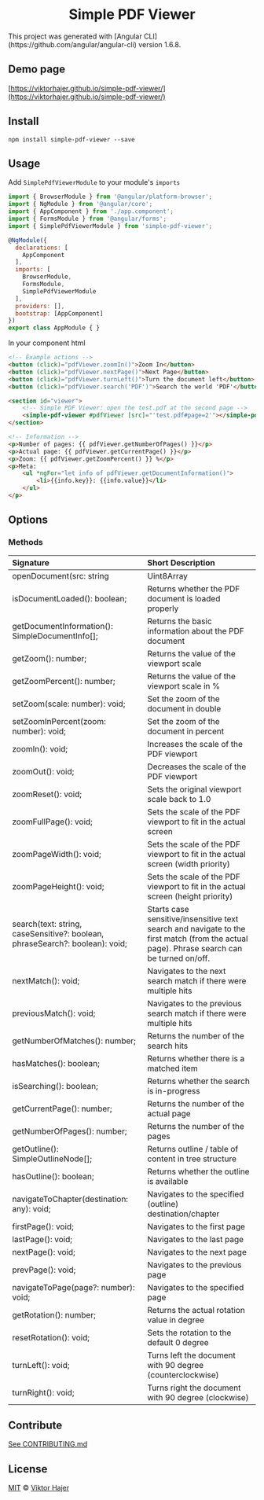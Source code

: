 <h1 align="center">Simple PDF Viewer</h1>
<!--
<p align="center">
  <a href="https://www.npmjs.com/package/simple-pdf-viewer">
    <img src="https://img.shields.io/npm/dm/simple-pdf-viewer.svg?style=flat" alt="downloads">
  </a>
  <a href="https://badge.fury.io/js/simple-pdf-viewer">
    <img src="https://badge.fury.io/js/simple-pdf-viewer.svg" alt="npm version">
  </a>
  <a href="https://david-dm.org/viktorhajer/simple-pdf-viewer" title="dependencies status">
    <img src="https://david-dm.org/viktorhajer/simple-pdf-viewer/status.svg"/>
  </a>
  <a href="https://travis-ci.org/viktorhajer/simple-pdf-viewer" title="test">
    <img src="https://travis-ci.org/viktorhajer/simple-pdf-viewer.svg?branch=master"/>
  </a>
  <a href="https://www.paypal.me/viktorhajer" title="Donate to this project using Paypal">
    <img src="https://img.shields.io/badge/paypal-donate-green.svg" alt="PayPal donate button" />
  </a>
</p>
 -->
This project was generated with [Angular CLI](https://github.com/angular/angular-cli) version 1.6.8.

## Demo page

[https://viktorhajer.github.io/simple-pdf-viewer/](https://viktorhajer.github.io/simple-pdf-viewer/)

## Install

```
npm install simple-pdf-viewer --save
```

## Usage

Add ```SimplePdfViewerModule``` to your module's ```imports```

```javascript
import { BrowserModule } from '@angular/platform-browser';
import { NgModule } from '@angular/core';
import { AppComponent } from './app.component';
import { FormsModule } from '@angular/forms';
import { SimplePdfViewerModule } from 'simple-pdf-viewer';

@NgModule({
  declarations: [
    AppComponent
  ],
  imports: [
    BrowserModule,
    FormsModule,
    SimplePdfViewerModule
  ],
  providers: [],
  bootstrap: [AppComponent]
})
export class AppModule { }
```

In your component html

```html
<!-- Example actions -->
<button (click)="pdfViewer.zoomIn()">Zoom In</button>
<button (click)="pdfViewer.nextPage()">Next Page</button>
<button (click)="pdfViewer.turnLeft()">Turn the document left</button>
<button (click)="pdfViewer.search('PDF')">Search the world 'PDF'</button>

<section id="viewer">
    <!-- Simple PDF Viewer: open the test.pdf at the second page -->
    <simple-pdf-viewer #pdfViewer [src]="'test.pdf#page=2'"></simple-pdf-viewer>
</section>

<!-- Information -->
<p>Number of pages: {{ pdfViewer.getNumberOfPages() }}</p>
<p>Actual page: {{ pdfViewer.getCurrentPage() }}</p>
<p>Zoom: {{ pdfViewer.getZoomPercent() }} %</p>
<p>Meta: 
    <ul *ngFor="let info of pdfViewer.getDocumentInformation()">
        <li>{{info.key}}: {{info.value}}</li>
    </ul>
</p>
```

## Options

### Methods

| Signature        | Short Description | 
| :------------- |:-------------| 
| openDocument(src: string | Uint8Array | PDFSource, page?: number, zoom?: number | string): void; | Open a PDF document at the specified page (at the first page by default with full page zoom) |
| isDocumentLoaded(): boolean; | Returns whether the PDF document is loaded properly |
| getDocumentInformation(): SimpleDocumentInfo[]; | Returns the basic information about the PDF document |
| getZoom(): number;| Returns the value of the viewport scale |
| getZoomPercent(): number;| Returns the value of the viewport scale in % |
| setZoom(scale: number): void; | Set the zoom of the document in double |
| setZoomInPercent(zoom: number): void; | Set the zoom of the document in percent |
| zoomIn(): void;| Increases the scale of the PDF viewport |
| zoomOut(): void; | Decreases the scale of the PDF viewport |
| zoomReset(): void; | Sets the original viewport scale back to 1.0 |
| zoomFullPage(): void; | Sets the scale of the PDF viewport to fit in the actual screen |
| zoomPageWidth(): void; | Sets the scale of the PDF viewport to fit in the actual screen (width priority) |
| zoomPageHeight(): void; | Sets the scale of the PDF viewport to fit in the actual screen (height priority) |
| search(text: string, caseSensitive?: boolean, phraseSearch?: boolean): void; | Starts case sensitive/insensitive text search and navigate to the first match (from the actual page). Phrase search can be turned on/off. |
| nextMatch(): void;| Navigates to the next search match if there were multiple hits |
| previousMatch(): void; | Navigates to the previous search match if there were multiple hits |
| getNumberOfMatches(): number; | Returns the number of the search hits |
| hasMatches(): boolean; | Returns whether there is a matched item |
| isSearching(): boolean; | Returns whether the search is in-progress |
| getCurrentPage(): number; | Returns the number of the actual page |
| getNumberOfPages(): number; | Returns the number of the pages |
| getOutline(): SimpleOutlineNode[]; | Returns outline / table of content in tree structure |
| hasOutline(): boolean; | Returns whether the outline is available |
| navigateToChapter(destination: any): void; | Navigates to the specified (outline) destination/chapter |
| firstPage(): void; | Navigates to the first page |
| lastPage(): void; | Navigates to the last page |
| nextPage(): void; | Navigates to the next page |
| prevPage(): void; | Navigates to the previous page |
| navigateToPage(page?: number): void; | Navigates to the specified page |
| getRotation(): number; | Returns the actual rotation value in degree |
| resetRotation(): void; | Sets the rotation to the default 0 degree |
| turnLeft(): void; | Turns left the document with 90 degree (counterclockwise) |
| turnRight(): void; | Turns right the document with 90 degree (clockwise) |

## Contribute
[See CONTRIBUTING.md](CONTRIBUTING.md)

## License

[MIT](https://tldrlegal.com/license/mit-license) © [Viktor Hajer](https://github.com/viktorhajer)